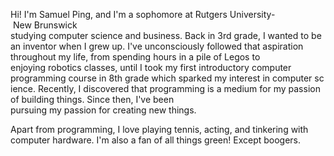 Hi! I'm Samuel Ping, and I'm a sophomore at Rutgers University- New Brunswick studying computer science and business. Back in 3rd grade, I wanted to be an inventor when I grew up. I've unconsciously followed that aspiration throughout my life, from spending hours in a pile of Legos to enjoying robotics classes, until I took my first introductory computer programming course in 8th grade which sparked my interest in computer science. Recently, I discovered that programming is a medium for my passion of building things. Since then, I've been pursuing my passion for creating new things.

Apart from programming, I love playing tennis, acting, and tinkering with computer hardware. I'm also a fan of all things green! Except boogers.
